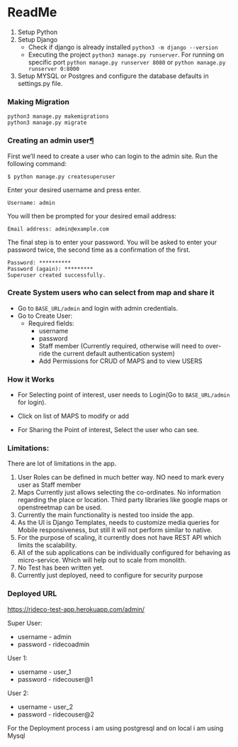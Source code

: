 ReadMe
========================

1. Setup Python
2. Setup Django
    * Check if django is already installed  `python3 -m django --version`
    *  Executing the project `python3 manage.py runserver`. For running on specific port `python manage.py runserver 8080` or `python manage.py runserver 0:8000` 
3. Setup MYSQL or Postgres and configure the database defaults in settings.py file.

### Making Migration
```
python3 manage.py makemigrations
python3 manage.py migrate
```

### Creating an admin user[¶](https://docs.djangoproject.com/en/3.1/intro/tutorial02/#creating-an-admin-user)

First we’ll need to create a user who can login to the admin site. Run the following command:
```
$ python manage.py createsuperuser
```


Enter your desired username and press enter.


```
Username: admin
```


You will then be prompted for your desired email address:


```
Email address: admin@example.com
```

The final step is to enter your password. You will be asked to enter your password twice, the second time as a confirmation of the first.
```
Password: **********
Password (again): *********
Superuser created successfully.
```


### Create System users who can select from map and share it

* Go to ``BASE_URL/admin`` and login with admin credentials.
* Go to Create User:
    * Required fields:
        * username
        * password
        * Staff member (Currently required, otherwise will need to over-ride the current default authentication system)
        * Add Permissions for CRUD of MAPS and to view USERS


### How it Works

* For Selecting point of interest, user needs to Login(Go to ``BASE_URL/admin`` for login).
* Click on list of MAPS to modify or add

* For Sharing the Point of interest, Select the user who can see.


### Limitations:

There are lot of limitations in the app.

1. User Roles can be defined in much better way. NO need to mark every user as Staff member
2. Maps Currently just allows selecting the co-ordinates. No information regarding the place or location. Third party libraries like google maps or openstreetmap can be used.
3. Currently the main functionality is nested too inside the app. 
4. As the UI is Django Templates, needs to customize media queries for Mobile responsiveness, but still it will not perform similar to native.
5. For the purpose of scaling, it currently does not have REST API which limits the scalability.
6. All of the sub applications can be individually configured for behaving as micro-service. Which will help out to scale from monolith.
7. No Test has been written yet.
8. Currently just deployed, need to configure for security purpose

### Deployed URL
https://rideco-test-app.herokuapp.com/admin/

Super User:
* username - admin
* password - ridecoadmin

User 1:
* username - user_1
* password - ridecouser@1

User 2:
* username - user_2
* password - ridecouser@2

For the Deployment process i am using postgresql and on local i am using Mysql

